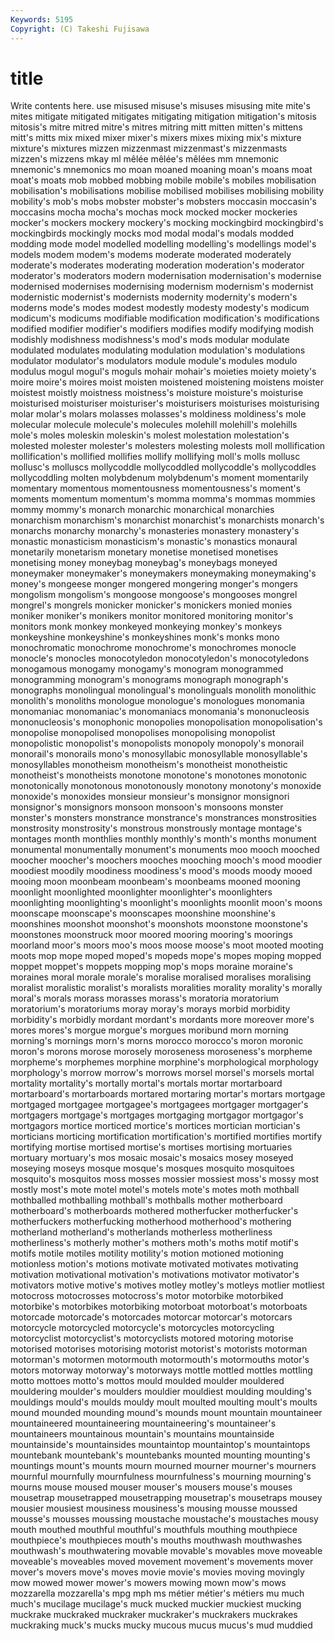 ```yaml
---
Keywords: 5195 
Copyright: (C) Takeshi Fujisawa
---
```


# title

Write contents here.
use misused misuse's misuses misusing
mite mite's mites mitigate mitigated mitigates mitigating mitigation mitigation's mitosis
mitosis's mitre mitred mitre's mitres mitring mitt mitten mitten's mittens
mitt's mitts mix mixed mixer mixer's mixers mixes mixing mix's
mixture mixture's mixtures mizzen mizzenmast mizzenmast's mizzenmasts mizzen's mizzens mkay
ml mêlée mêlée's mêlées mm mnemonic mnemonic's mnemonics mo moan
moaned moaning moan's moans moat moat's moats mob mobbed mobbing
mobile mobile's mobiles mobilisation mobilisation's mobilisations mobilise mobilised mobilises mobilising
mobility mobility's mob's mobs mobster mobster's mobsters moccasin moccasin's moccasins
mocha mocha's mochas mock mocked mocker mockeries mocker's mockers mockery
mockery's mocking mockingbird mockingbird's mockingbirds mockingly mocks mod modal modal's
modals modded modding mode model modelled modelling modelling's modellings model's
models modem modem's modems moderate moderated moderately moderate's moderates moderating
moderation moderation's moderator moderator's moderators modern modernisation modernisation's modernise modernised
modernises modernising modernism modernism's modernist modernistic modernist's modernists modernity modernity's
modern's moderns mode's modes modest modestly modesty modesty's modicum modicum's
modicums modifiable modification modification's modifications modified modifier modifier's modifiers modifies
modify modifying modish modishly modishness modishness's mod's mods modular modulate
modulated modulates modulating modulation modulation's modulations modulator modulator's modulators module
module's modules modulo modulus mogul mogul's moguls mohair mohair's moieties
moiety moiety's moire moire's moires moist moisten moistened moistening moistens
moister moistest moistly moistness moistness's moisture moisture's moisturise moisturised moisturiser
moisturiser's moisturisers moisturises moisturising molar molar's molars molasses molasses's moldiness
moldiness's mole molecular molecule molecule's molecules molehill molehill's molehills mole's
moles moleskin moleskin's molest molestation molestation's molested molester molester's molesters
molesting molests moll mollification mollification's mollified mollifies mollify mollifying moll's
molls mollusc mollusc's molluscs mollycoddle mollycoddled mollycoddle's mollycoddles mollycoddling molten
molybdenum molybdenum's moment momentarily momentary momentous momentousness momentousness's moment's moments
momentum momentum's momma momma's mommas mommies mommy mommy's monarch monarchic
monarchical monarchies monarchism monarchism's monarchist monarchist's monarchists monarch's monarchs monarchy
monarchy's monasteries monastery monastery's monastic monasticism monasticism's monastic's monastics monaural
monetarily monetarism monetary monetise monetised monetises monetising money moneybag moneybag's
moneybags moneyed moneymaker moneymaker's moneymakers moneymaking moneymaking's money's mongeese monger
mongered mongering monger's mongers mongolism mongolism's mongoose mongoose's mongooses mongrel
mongrel's mongrels monicker monicker's monickers monied monies moniker moniker's monikers
monitor monitored monitoring monitor's monitors monk monkey monkeyed monkeying monkey's
monkeys monkeyshine monkeyshine's monkeyshines monk's monks mono monochromatic monochrome monochrome's
monochromes monocle monocle's monocles monocotyledon monocotyledon's monocotyledons monogamous monogamy monogamy's
monogram monogrammed monogramming monogram's monograms monograph monograph's monographs monolingual monolingual's
monolinguals monolith monolithic monolith's monoliths monologue monologue's monologues monomania monomaniac
monomaniac's monomaniacs monomania's mononucleosis mononucleosis's monophonic monopolies monopolisation monopolisation's monopolise
monopolised monopolises monopolising monopolist monopolistic monopolist's monopolists monopoly monopoly's monorail
monorail's monorails mono's monosyllabic monosyllable monosyllable's monosyllables monotheism monotheism's monotheist
monotheistic monotheist's monotheists monotone monotone's monotones monotonic monotonically monotonous monotonously
monotony monotony's monoxide monoxide's monoxides monsieur monsieur's monsignor monsignori monsignor's
monsignors monsoon monsoon's monsoons monster monster's monsters monstrance monstrance's monstrances
monstrosities monstrosity monstrosity's monstrous monstrously montage montage's montages month monthlies
monthly monthly's month's months monument monumental monumentally monument's monuments moo
mooch mooched moocher moocher's moochers mooches mooching mooch's mood moodier
moodiest moodily moodiness moodiness's mood's moods moody mooed mooing moon
moonbeam moonbeam's moonbeams mooned mooning moonlight moonlighted moonlighter moonlighter's moonlighters
moonlighting moonlighting's moonlight's moonlights moonlit moon's moons moonscape moonscape's moonscapes
moonshine moonshine's moonshines moonshot moonshot's moonshots moonstone moonstone's moonstones moonstruck
moor moored mooring mooring's moorings moorland moor's moors moo's moos
moose moose's moot mooted mooting moots mop mope moped moped's
mopeds mope's mopes moping mopped moppet moppet's moppets mopping mop's
mops moraine moraine's moraines moral morale morale's moralise moralised moralises
moralising moralist moralistic moralist's moralists moralities morality morality's morally moral's
morals morass morasses morass's moratoria moratorium moratorium's moratoriums moray moray's
morays morbid morbidity morbidity's morbidly mordant mordant's mordants more moreover
more's mores mores's morgue morgue's morgues moribund morn morning morning's
mornings morn's morns morocco morocco's moron moronic moron's morons morose
morosely moroseness moroseness's morpheme morpheme's morphemes morphine morphine's morphological morphology
morphology's morrow morrow's morrows morsel morsel's morsels mortal mortality mortality's
mortally mortal's mortals mortar mortarboard mortarboard's mortarboards mortared mortaring mortar's
mortars mortgage mortgaged mortgagee mortgagee's mortgagees mortgager mortgager's mortgagers mortgage's
mortgages mortgaging mortgagor mortgagor's mortgagors mortice morticed mortice's mortices mortician
mortician's morticians morticing mortification mortification's mortified mortifies mortify mortifying mortise
mortised mortise's mortises mortising mortuaries mortuary mortuary's mos mosaic mosaic's
mosaics mosey moseyed moseying moseys mosque mosque's mosques mosquito mosquitoes
mosquito's mosquitos moss mosses mossier mossiest moss's mossy most mostly
most's mote motel motel's motels mote's motes moth mothball mothballed
mothballing mothball's mothballs mother motherboard motherboard's motherboards mothered motherfucker motherfucker's
motherfuckers motherfucking motherhood motherhood's mothering motherland motherland's motherlands motherless motherliness
motherliness's motherly mother's mothers moth's moths motif motif's motifs motile
motiles motility motility's motion motioned motioning motionless motion's motions motivate
motivated motivates motivating motivation motivational motivation's motivations motivator motivator's motivators
motive motive's motives motley motley's motleys motlier motliest motocross motocrosses
motocross's motor motorbike motorbiked motorbike's motorbikes motorbiking motorboat motorboat's motorboats
motorcade motorcade's motorcades motorcar motorcar's motorcars motorcycle motorcycled motorcycle's motorcycles
motorcycling motorcyclist motorcyclist's motorcyclists motored motoring motorise motorised motorises motorising
motorist motorist's motorists motorman motorman's motormen motormouth motormouth's motormouths motor's
motors motorway motorway's motorways mottle mottled mottles mottling motto mottoes
motto's mottos mould moulded moulder mouldered mouldering moulder's moulders mouldier
mouldiest moulding moulding's mouldings mould's moulds mouldy moult moulted moulting
moult's moults mound mounded mounding mound's mounds mount mountain mountaineer
mountaineered mountaineering mountaineering's mountaineer's mountaineers mountainous mountain's mountains mountainside mountainside's
mountainsides mountaintop mountaintop's mountaintops mountebank mountebank's mountebanks mounted mounting mounting's
mountings mount's mounts mourn mourned mourner mourner's mourners mournful mournfully
mournfulness mournfulness's mourning mourning's mourns mouse moused mouser mouser's mousers
mouse's mouses mousetrap mousetrapped mousetrapping mousetrap's mousetraps mousey mousier mousiest
mousiness mousiness's mousing mousse moussed mousse's mousses moussing moustache moustache's
moustaches mousy mouth mouthed mouthful mouthful's mouthfuls mouthing mouthpiece mouthpiece's
mouthpieces mouth's mouths mouthwash mouthwashes mouthwash's mouthwatering movable movable's movables
move moveable moveable's moveables moved movement movement's movements mover mover's
movers move's moves movie movie's movies moving movingly mow mowed
mower mower's mowers mowing mown mow's mows mozzarella mozzarella's mpg
mph ms métier métier's métiers mu much much's mucilage mucilage's
muck mucked muckier muckiest mucking muckrake muckraked muckraker muckraker's muckrakers
muckrakes muckraking muck's mucks mucky mucous mucus mucus's mud muddied
